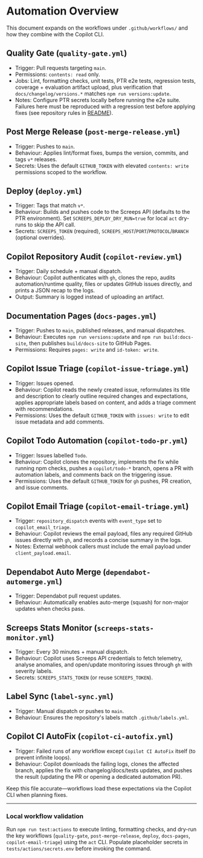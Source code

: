 # Automation Overview

This document expands on the workflows under `.github/workflows/` and how they combine with the Copilot CLI.

## Quality Gate (`quality-gate.yml`)

- Trigger: Pull requests targeting `main`.
- Permissions: `contents: read` only.
- Jobs: Lint, formatting checks, unit tests, PTR e2e tests, regression tests, coverage + evaluation artifact upload, plus verification that `docs/changelog/versions.*` matches `npm run versions:update`.
- Notes: Configure PTR secrets locally before running the e2e suite. Failures here must be reproduced with a regression test before applying fixes (see repository rules in [README](../../README.md)).

## Post Merge Release (`post-merge-release.yml`)

- Trigger: Pushes to `main`.
- Behaviour: Applies lint/format fixes, bumps the version, commits, and tags `v*` releases.
- Secrets: Uses the default `GITHUB_TOKEN` with elevated `contents: write` permissions scoped to the workflow.

## Deploy (`deploy.yml`)

- Trigger: Tags that match `v*`.
- Behaviour: Builds and pushes code to the Screeps API (defaults to the PTR environment). Set `SCREEPS_DEPLOY_DRY_RUN=true` for local `act` dry-runs to skip the API call.
- Secrets: `SCREEPS_TOKEN` (required), `SCREEPS_HOST`/`PORT`/`PROTOCOL`/`BRANCH` (optional overrides).

## Copilot Repository Audit (`copilot-review.yml`)

- Trigger: Daily schedule + manual dispatch.
- Behaviour: Copilot authenticates with `gh`, clones the repo, audits automation/runtime quality, files or updates GitHub issues directly, and prints a JSON recap to the logs.
- Output: Summary is logged instead of uploading an artifact.

## Documentation Pages (`docs-pages.yml`)

- Trigger: Pushes to `main`, published releases, and manual dispatches.
- Behaviour: Executes `npm run versions:update` and `npm run build:docs-site`, then publishes `build/docs-site` to GitHub Pages.
- Permissions: Requires `pages: write` and `id-token: write`.

## Copilot Issue Triage (`copilot-issue-triage.yml`)

- Trigger: Issues opened.
- Behaviour: Copilot reads the newly created issue, reformulates its title and description to clearly outline required changes and expectations, applies appropriate labels based on content, and adds a triage comment with recommendations.
- Permissions: Uses the default `GITHUB_TOKEN` with `issues: write` to edit issue metadata and add comments.

## Copilot Todo Automation (`copilot-todo-pr.yml`)

- Trigger: Issues labelled `Todo`.
- Behaviour: Copilot clones the repository, implements the fix while running npm checks, pushes a `copilot/todo-*` branch, opens a PR with automation labels, and comments back on the triggering issue.
- Permissions: Uses the default `GITHUB_TOKEN` for `gh` pushes, PR creation, and issue comments.

## Copilot Email Triage (`copilot-email-triage.yml`)

- Trigger: `repository_dispatch` events with `event_type` set to `copilot_email_triage`.
- Behaviour: Copilot reviews the email payload, files any required GitHub issues directly with `gh`, and records a concise summary in the logs.
- Notes: External webhook callers must include the email payload under `client_payload.email`.

## Dependabot Auto Merge (`dependabot-automerge.yml`)

- Trigger: Dependabot pull request updates.
- Behaviour: Automatically enables auto-merge (squash) for non-major updates when checks pass.

## Screeps Stats Monitor (`screeps-stats-monitor.yml`)

- Trigger: Every 30 minutes + manual dispatch.
- Behaviour: Copilot uses Screeps API credentials to fetch telemetry, analyse anomalies, and open/update monitoring issues through `gh` with severity labels.
- Secrets: `SCREEPS_STATS_TOKEN` (or reuse `SCREEPS_TOKEN`).

## Label Sync (`label-sync.yml`)

- Trigger: Manual dispatch or pushes to `main`.
- Behaviour: Ensures the repository's labels match `.github/labels.yml`.

## Copilot CI AutoFix (`copilot-ci-autofix.yml`)

- Trigger: Failed runs of any workflow except `Copilot CI AutoFix` itself (to prevent infinite loops).
- Behaviour: Copilot downloads the failing logs, clones the affected branch, applies the fix with changelog/docs/tests updates, and pushes the result (updating the PR or opening a dedicated automation PR).

Keep this file accurate—workflows load these expectations via the Copilot CLI when planning fixes.

---

### Local workflow validation

Run `npm run test:actions` to execute linting, formatting checks, and dry-run the key workflows (`quality-gate`, `post-merge-release`, `deploy`, `docs-pages`, `copilot-email-triage`) using the `act` CLI. Populate placeholder secrets in `tests/actions/secrets.env` before invoking the command.
